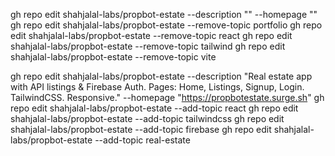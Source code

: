 gh repo edit shahjalal-labs/propbot-estate --description "" --homepage ""
gh repo edit shahjalal-labs/propbot-estate --remove-topic portfolio
gh repo edit shahjalal-labs/propbot-estate --remove-topic react
gh repo edit shahjalal-labs/propbot-estate --remove-topic tailwind
gh repo edit shahjalal-labs/propbot-estate --remove-topic vite

gh repo edit shahjalal-labs/propbot-estate --description "Real estate app with API listings & Firebase Auth. Pages: Home, Listings, Signup, Login. TailwindCSS. Responsive." --homepage "https://propbotestate.surge.sh"
gh repo edit shahjalal-labs/propbot-estate --add-topic react
gh repo edit shahjalal-labs/propbot-estate --add-topic tailwindcss
gh repo edit shahjalal-labs/propbot-estate --add-topic firebase
gh repo edit shahjalal-labs/propbot-estate --add-topic real-estate

